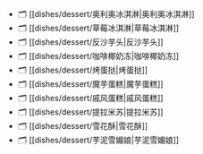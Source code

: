 
- 🗂️ [[dishes/dessert/奥利奥冰淇淋|奥利奥冰淇淋]]
- 🗂️ [[dishes/dessert/草莓冰淇淋|草莓冰淇淋]]
- 🗂️ [[dishes/dessert/反沙芋头|反沙芋头]]
- 🗂️ [[dishes/dessert/咖啡椰奶冻|咖啡椰奶冻]]
- 🗂️ [[dishes/dessert/烤蛋挞|烤蛋挞]]
- 🗂️ [[dishes/dessert/魔芋蛋糕|魔芋蛋糕]]
- 🗂️ [[dishes/dessert/戚风蛋糕|戚风蛋糕]]
- 🗂️ [[dishes/dessert/提拉米苏|提拉米苏]]
- 🗂️ [[dishes/dessert/雪花酥|雪花酥]]
- 🗂️ [[dishes/dessert/芋泥雪媚娘|芋泥雪媚娘]]

